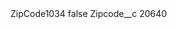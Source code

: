 <?xml version="1.0" encoding="UTF-8"?>
<CustomMetadata xmlns="http://soap.sforce.com/2006/04/metadata" xmlns:xsi="http://www.w3.org/2001/XMLSchema-instance" xmlns:xsd="http://www.w3.org/2001/XMLSchema">
    <label>ZipCode1034</label>
    <protected>false</protected>
    <values>
        <field>Zipcode__c</field>
        <value xsi:type="xsd:string">20640</value>
    </values>
</CustomMetadata>
